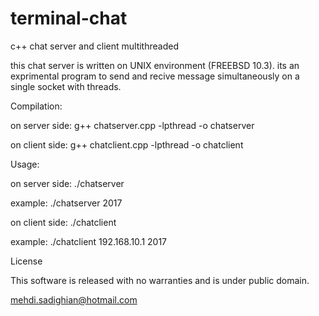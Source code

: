 # terminal-chat
c++ chat server and client multithreaded

this chat server is written on UNIX environment (FREEBSD 10.3). its an exprimental program to send and recive
message simultaneously on a single socket with threads.


Compilation:

on server side:
g++ chatserver.cpp -lpthread -o chatserver

on client side:
g++ chatclient.cpp -lpthread -o chatclient


Usage:

on server side:
./chatserver <port>

example:
./chatserver 2017


on client side:
./chatclient <host name> <port>

example:
./chatclient 192.168.10.1 2017


License

This software is released with no warranties and is under public domain.

mehdi.sadighian@hotmail.com

